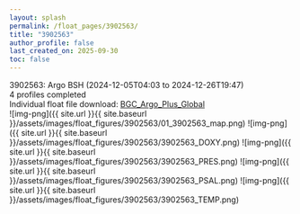 ```yaml
---
layout: splash
permalink: /float_pages/3902563/
title: "3902563"
author_profile: false
last_created_on: 2025-09-30
toc: false
---
```

 
3902563: Argo BSH (2024-12-05T04:03 to 2024-12-26T19:47)\
4 profiles completed\
Individual float file download: [BGC_Argo_Plus_Global](https://ftp.soest.hawaii.edu/bgc_argo_plus/Individual_Floats/outliers_removed/3902563_Sprof_processed.nc)\
![img-png]({{ site.url }}{{ site.baseurl }}/assets/images/float_figures/3902563/01_3902563_map.png)
![img-png]({{ site.url }}{{ site.baseurl }}/assets/images/float_figures/3902563/3902563_DOXY.png)
![img-png]({{ site.url }}{{ site.baseurl }}/assets/images/float_figures/3902563/3902563_PRES.png)
![img-png]({{ site.url }}{{ site.baseurl }}/assets/images/float_figures/3902563/3902563_PSAL.png)
![img-png]({{ site.url }}{{ site.baseurl }}/assets/images/float_figures/3902563/3902563_TEMP.png)
